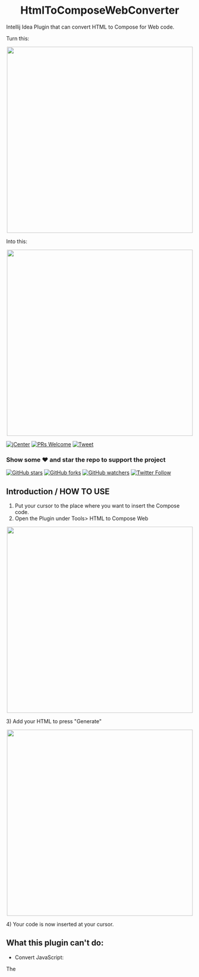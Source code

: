 <h1 align="center">HtmlToComposeWebConverter</h1>
Intellij Idea Plugin that can convert HTML to Compose for Web code.

Turn this:
<p align="center">
  <img src ="https://raw.githubusercontent.com/Foso/HtmlToComposeWebConverter/master/docs/buttonhtml.png" height=500 />
</p>

Into this:
<p align="center">
  <img src ="https://raw.githubusercontent.com/Foso/HtmlToComposeWebConverter/master/docs/composebutton.png" height=500 />
</p>

[![jCenter](https://img.shields.io/badge/Apache-2.0-green.svg
)](https://github.com/Foso/HtmlToComposeWebConverter/blob/master/LICENSE)
[![PRs Welcome](https://img.shields.io/badge/PRs-welcome-brightgreen.svg?style=flat-square)](http://makeapullrequest.com)
<a href="https://twitter.com/intent/tweet?text=Hey, check out HtmlToComposeWebConverter https://github.com/Foso/HtmlToComposeWebConverter via @jklingenberg_ 
"><img src="https://img.shields.io/twitter/url/https/github.com/angular-medellin/meetup.svg?style=social" alt="Tweet"></a>

### Show some :heart: and star the repo to support the project

[![GitHub stars](https://img.shields.io/github/stars/Foso/HtmlToComposeWebConverter.svg?style=social&label=Star)](https://github.com/Foso/HtmlToComposeWebConverter) [![GitHub forks](https://img.shields.io/github/forks/Foso/HtmlToComposeWebConverter.svg?style=social&label=Fork)](https://github.com/Foso/HtmlToComposeWebConverter/fork) [![GitHub watchers](https://img.shields.io/github/watchers/Foso/HtmlToComposeWebConverter.svg?style=social&label=Watch)](https://github.com/Foso/HtmlToComposeWebConverter) [![Twitter Follow](https://img.shields.io/twitter/follow/jklingenberg_.svg?style=social)](https://twitter.com/jklingenberg_)

## Introduction / HOW TO USE

1) Put your cursor to the place where you want to insert the Compose code.
2) Open the Plugin under Tools> HTML to Compose Web
 <p align="center">
  <img src ="https://raw.githubusercontent.com/Foso/HtmlToComposeWebConverter/master/docs/ideatools.png" height=500 />
</p>
3) Add your HTML to press "Generate" 
<p align="center">
  <img src ="https://raw.githubusercontent.com/Foso/HtmlToComposeWebConverter/master/docs/ideaWindow.png" height=500 />
</p>
4) Your code is now inserted at your cursor.


## What this plugin can't do:
* Convert JavaScript: 

 The <script> tag will be ignored, but Inline Javascript will be set without changes to the corresponding property. See the "button" code example above.
  
* Convert style sheets: 
 
 The <style> tag will be ignored, but inlined styles will be set to the corresponding style{} property. See the "button" code example above.

* Convert < head>
  
  For now only the **< body>** will be parsed 
  
## :arrow_down:&nbsp;How to install?

(It's in Review in the Marketplace right now, so you won't find it)
You can install plugin directly from IntelliJ IDEA or Android Studio:
1. Open _Preferences_
2. Choose _Plugins_
3. Select the _Marketplace_ tab
4. Search for **HtmlToComposeWebConverter**
5. Click on _install_

Alternativly you can download the plugin from the release archive https://github.com/Foso/HtmlToComposeWebConverter/releases.  To learn how to install it, read the [Install plugin from disk](https://www.jetbrains.com/help/idea/managing-plugins.html#install_plugin_from_disk) section in the IntelliJ docs.

## :card_file_box:&nbsp;How can I contribute to this plugin?

* Create a [bug report](https://github.com/Foso/HtmlToComposeWebConverter/issues/new?assignees=&labels=bug&template=i-encountered-a-bug-while-using-the-plugin.md&title=) when accounting a bug
* Create a [feature request](https://github.com/Foso/HtmlToComposeWebConverter/issues/new?assignees=&labels=enhancement&template=i-d-like-to-request-a-feature.md&title=)
* Open up a [pull request](https://github.com/Foso/HtmlToComposeWebConverter/pulls)

## :fire:&nbsp;What's new?

### 1.0.0
<ul>
    <li>initial release</li>
</ul>

# 🏠 Architecture

## 🛠️ Built With
### Kotlin
[![jCenter](https://img.shields.io/badge/Kotlin-1.6.10-green.svg
)]()



### Project Structure
* <kbd>converter</kbd> - Module with the converter 
* <kbd>ideaplugin</kbd> - Module with the Idea Plugin that is using the converter

## ✍️ Feedback

Feel free to send feedback on [Twitter](https://twitter.com/jklingenberg_) or [file an issue](https://github.com/foso/HtmlToComposeWebConverter/issues/new). Feature requests are always welcome. 


## 📜 License

This project is licensed under the Apache License, Version 2.0 - see the [LICENSE.md](https://github.com/Foso/HtmlToComposeWebConverter/blob/master/LICENSE) file for details

### Find this project useful ? :heart:
* Support it by clicking the :star: button on the upper right of this page. :v:

License
-------

Copyright 2021 Jens Klingenberg

Licensed under the Apache License, Version 2.0 (the "License");
you may not use this file except in compliance with the License.
You may obtain a copy of the License at

http://www.apache.org/licenses/LICENSE-2.0

Unless required by applicable law or agreed to in writing, software
distributed under the License is distributed on an "AS IS" BASIS,
WITHOUT WARRANTIES OR CONDITIONS OF ANY KIND, either express or implied.
See the License for the specific language governing permissions and
limitations under the License.
